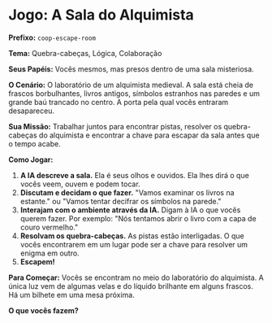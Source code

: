 # Jogo: A Sala do Alquimista

**Prefixo:** `coop-escape-room`

**Tema:** Quebra-cabeças, Lógica, Colaboração

**Seus Papéis:** Vocês mesmos, mas presos dentro de uma sala misteriosa.

**O Cenário:** O laboratório de um alquimista medieval. A sala está cheia de frascos borbulhantes, livros antigos, símbolos estranhos nas paredes e um grande baú trancado no centro. A porta pela qual vocês entraram desapareceu.

**Sua Missão:** Trabalhar juntos para encontrar pistas, resolver os quebra-cabeças do alquimista e encontrar a chave para escapar da sala antes que o tempo acabe.

**Como Jogar:**
1.  **A IA descreve a sala.** Ela é seus olhos e ouvidos. Ela lhes dirá o que vocês veem, ouvem e podem tocar.
2.  **Discutam e decidam o que fazer.** "Vamos examinar os livros na estante." ou "Vamos tentar decifrar os símbolos na parede."
3.  **Interajam com o ambiente através da IA.** Digam à IA o que vocês querem fazer. Por exemplo: "Nós tentamos abrir o livro com a capa de couro vermelho."
4.  **Resolvam os quebra-cabeças.** As pistas estão interligadas. O que vocês encontrarem em um lugar pode ser a chave para resolver um enigma em outro.
5.  **Escapem!**

**Para Começar:**
Vocês se encontram no meio do laboratório do alquimista. A única luz vem de algumas velas e do líquido brilhante em alguns frascos. Há um bilhete em uma mesa próxima.

**O que vocês fazem?**
